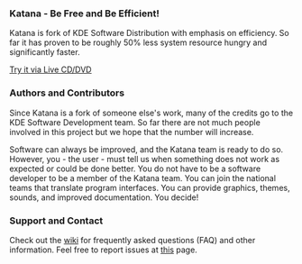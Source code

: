 ### Katana - Be Free and Be Efficient!

Katana is fork of KDE Software Distribution with emphasis on efficiency. So far
it has proven to be roughly 50% less system resource hungry and significantly
faster.

[Try it via Live CD/DVD](http://www.entropy-linux.com/public/snapshots/)

### Authors and Contributors

Since Katana is a fork of someone else's work, many of the credits go to the KDE
Software Development team. So far there are not much people involved in this
project but we hope that the number will increase.

Software can always be improved, and the Katana team is ready to do so.
However, you - the user - must tell us when something does not work as
expected or could be done better. You do not have to be a software developer
to be a member of the Katana team. You can join the national teams that
translate program interfaces. You can provide graphics, themes, sounds, and
improved documentation. You decide!

### Support and Contact
Check out the [wiki](https://github.com/fluxer/katana/wiki) for frequently asked
questions (FAQ) and other information. Feel free to report issues at
[this](https://github.com/fluxer/katana/issues) page.

